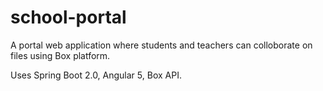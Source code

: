 # school-portal

A portal web application where students and teachers can colloborate on files using Box platform.
 
Uses Spring Boot 2.0, Angular 5, Box API.
